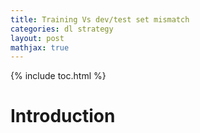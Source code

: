 ```yaml
---
title: Training Vs dev/test set mismatch
categories: dl strategy
layout: post
mathjax: true
---
```


{% include toc.html %}

# Introduction
